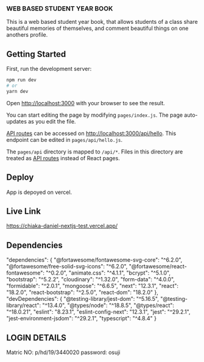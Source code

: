### WEB BASED STUDENT YEAR BOOK

This is a web based student year book, that allows students of a class share beautiful memories of themselves, and comment beautiful things on one anothers profile.

## Getting Started

First, run the development server:

```bash
npm run dev
# or
yarn dev
```

Open [http://localhost:3000](http://localhost:3000) with your browser to see the result.

You can start editing the page by modifying `pages/index.js`. The page auto-updates as you edit the file.

[API routes](https://nextjs.org/docs/api-routes/introduction) can be accessed on [http://localhost:3000/api/hello](http://localhost:3000/api/hello). This endpoint can be edited in `pages/api/hello.js`.

The `pages/api` directory is mapped to `/api/*`. Files in this directory are treated as [API routes](https://nextjs.org/docs/api-routes/introduction) instead of React pages.


## Deploy
App is depoyed on vercel.

## Live Link
https://chiaka-daniel-nextjs-test.vercel.app/

## Dependencies
"dependencies": {
    "@fortawesome/fontawesome-svg-core": "^6.2.0",
    "@fortawesome/free-solid-svg-icons": "^6.2.0",
    "@fortawesome/react-fontawesome": "^0.2.0",
    "animate.css": "^4.1.1",
    "bcrypt": "^5.1.0",
    "bootstrap": "^5.2.2",
    "cloudinary": "^1.32.0",
    "form-data": "^4.0.0",
    "formidable": "^2.0.1",
    "mongoose": "^6.6.5",
    "next": "12.3.1",
    "react": "18.2.0",
    "react-bootstrap": "^2.5.0",
    "react-dom": "18.2.0"
  },
  "devDependencies": {
    "@testing-library/jest-dom": "^5.16.5",
    "@testing-library/react": "^13.4.0",
    "@types/node": "^18.8.5",
    "@types/react": "^18.0.21",
    "eslint": "8.23.1",
    "eslint-config-next": "12.3.1",
    "jest": "^29.2.1",
    "jest-environment-jsdom": "^29.2.1",
    "typescript": "^4.8.4"
  }

## LOGIN DETAILS
Matric NO: p/hd/19/3440020
password: osuji
